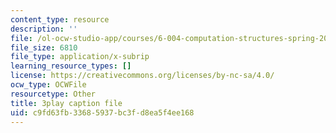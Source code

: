 ```yaml
---
content_type: resource
description: ''
file: /ol-ocw-studio-app/courses/6-004-computation-structures-spring-2017/c9fd63fb33685937bc3fd8ea5f4ee168_3636264.vtt
file_size: 6810
file_type: application/x-subrip
learning_resource_types: []
license: https://creativecommons.org/licenses/by-nc-sa/4.0/
ocw_type: OCWFile
resourcetype: Other
title: 3play caption file
uid: c9fd63fb-3368-5937-bc3f-d8ea5f4ee168
---
```

